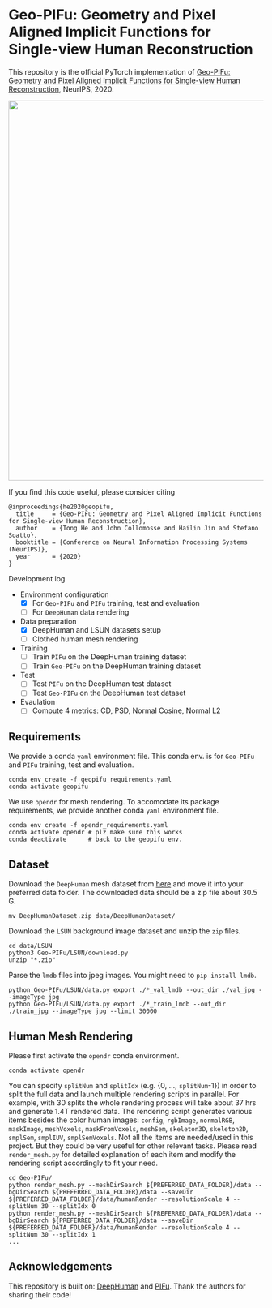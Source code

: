 # Geo-PIFu: Geometry and Pixel Aligned Implicit Functions for Single-view Human Reconstruction

This repository is the official PyTorch implementation of [Geo-PIFu: Geometry and Pixel Aligned Implicit Functions for Single-view Human Reconstruction](https://papers.nips.cc/paper/2020/file/690f44c8c2b7ded579d01abe8fdb6110-Paper.pdf), NeurIPS, 2020.
<p align="center">
<img src="https://github.com/simpleig/Geo-PIFu/blob/master/assests/pipeline.png" width="750">
</p>

If you find this code useful, please consider citing
```
@inproceedings{he2020geopifu,
  title     = {Geo-PIFu: Geometry and Pixel Aligned Implicit Functions for Single-view Human Reconstruction},
  author    = {Tong He and John Collomosse and Hailin Jin and Stefano Soatto},
  booktitle = {Conference on Neural Information Processing Systems (NeurIPS)},
  year      = {2020}
}
```

Development log
- Environment configuration
  - [x] For `Geo-PIFu` and `PIFu` training, test and evaluation
  - [ ] For `DeepHuman` data rendering
- Data preparation
  - [x] DeepHuman and LSUN datasets setup
  - [ ] Clothed human mesh rendering
- Training
  - [ ] Train `PIFu` on the DeepHuman training dataset
  - [ ] Train `Geo-PIFu` on the DeepHuman training dataset
- Test
  - [ ] Test `PIFu` on the DeepHuman test dataset
  - [ ] Test `Geo-PIFu` on the DeepHuman test dataset
- Evaulation
  - [ ] Compute 4 metrics: CD, PSD, Normal Cosine, Normal L2

## Requirements

We provide a conda `yaml` environment file. This conda env. is for `Geo-PIFu` and `PIFu` training, test and evaluation.

	conda env create -f geopifu_requirements.yaml
	conda activate geopifu

We use `opendr` for mesh rendering. To accomodate its package requirements, we provide another conda `yaml` environment file.

	conda env create -f opendr_requirements.yaml
	conda activate opendr # plz make sure this works
	conda deactivate      # back to the geopifu env.

## Dataset

Download the `DeepHuman` mesh dataset from [here](https://github.com/ZhengZerong/DeepHuman/tree/master/THUmanDataset) and move it into your preferred data folder. The downloaded data should be a zip file about 30.5 G.

	mv DeepHumanDataset.zip data/DeepHumanDataset/

Download the `LSUN` background image dataset and unzip the `zip` files.

	cd data/LSUN
	python3 Geo-PIFu/LSUN/download.py
	unzip "*.zip"

Parse the `lmdb` files into jpeg images. You might need to `pip install lmdb`.

	python Geo-PIFu/LSUN/data.py export ./*_val_lmdb --out_dir ./val_jpg --imageType jpg
	python Geo-PIFu/LSUN/data.py export ./*_train_lmdb --out_dir ./train_jpg --imageType jpg --limit 30000

## Human Mesh Rendering

Please first activate the `opendr` conda environment.
	
	conda activate opendr

You can specify `splitNum` and `splitIdx` (e.g. {0, ..., `splitNum`-1}) in order to split the full data and launch multiple rendering scripts in parallel. For example, with 30 splits the whole rendering process will take about 37 hrs and generate 1.4T rendered data. The rendering script generates various items besides the color human images: `config`, `rgbImage`, `normalRGB`, `maskImage`, `meshVoxels`, `maskFromVoxels`, `meshSem`, `skeleton3D`, `skeleton2D`, `smplSem`, `smplIUV`, `smplSemVoxels`. Not all the items are needed/used in this project. But they could be very useful for other relevant tasks. Please read `render_mesh.py` for detailed explanation of each item and modify the rendering script accordingly to fit your need.

	cd Geo-PIFu/
	python render_mesh.py --meshDirSearch ${PREFERRED_DATA_FOLDER}/data --bgDirSearch ${PREFERRED_DATA_FOLDER}/data --saveDir ${PREFERRED_DATA_FOLDER}/data/humanRender --resolutionScale 4 --splitNum 30 --splitIdx 0
	python render_mesh.py --meshDirSearch ${PREFERRED_DATA_FOLDER}/data --bgDirSearch ${PREFERRED_DATA_FOLDER}/data --saveDir ${PREFERRED_DATA_FOLDER}/data/humanRender --resolutionScale 4 --splitNum 30 --splitIdx 1
	...

## Acknowledgements

This repository is built on: [DeepHuman](https://github.com/ZhengZerong/DeepHuman) and [PIFu](https://github.com/shunsukesaito/PIFu). Thank the authors for sharing their code!